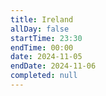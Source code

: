 ```yaml
---
title: Ireland
allDay: false
startTime: 23:30
endTime: 00:00
date: 2024-11-05
endDate: 2024-11-06
completed: null
---
```

